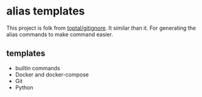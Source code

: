 # alias templates

This project is folk from [toptal/gitignore](https://github.com/toptal/gitignore). It similar than it. For generating the alias commands to make command easier.

## templates

- builtin commands
- Docker and docker-compose
- Git
- Python
